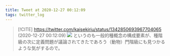 ```yaml
---
title: Tweet at 2020-12-27 00:12:09
tags: twitter_log
---
```


> [!CITE] https://twitter.com/kaisekiriu/status/1342850693967704065 (2020-12-27 00:12:09)
> ![](https://twitter.com/kaisekiriu/status/1342850693967704065)
> というのも一般的種概念の構成要素が、種階級の次に定義問題が議論されてきたであろう（動物）門階級にも見つかるような気がするので。
